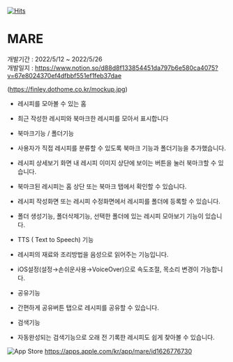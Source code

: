 [![Hits](https://hits.seeyoufarm.com/api/count/incr/badge.svg?url=https%3A%2F%2Fgithub.com%2Ffinleykim%2FMARE.git&count_bg=%2379C83D&title_bg=%23555555&icon=&icon_color=%23E7E7E7&title=hits&edge_flat=false)](https://hits.seeyoufarm.com)   

# MARE
개발기간 : 2022/5/12 ~ 2022/5/26   
개발일지 : <https://www.notion.so/d88d8f133854451da797b6e580ca4075?v=67e8024370ef4dfbbf551ef1feb37dae>   
   
(https://finley.dothome.co.kr/mockup.jpg)   
* 레시피를 모아볼 수 있는 홈   
 * 최근 작성한 레시피와 북마크한 레시피를 모아서 표시합니다   
   
* 북마크기능 / 폴더기능   
 * 사용자가 직접 레시피를 분류할 수 있도록 북마크 기능과 폴더기능을 추가했습니다.   
 * 레시피 상세보기 화면 내 레시피 이미지 상단에 보이는 버튼을 눌러 북마크할 수 있습니다.   
 * 북마크된 레시피는 홈 상단 또는 북마크 탭에서 확인할 수 있습니다.   
 * 레시피 작성화면 또는 레시피 수정화면에서 레시피를 폴더에 등록할 수 있습니다.   
 * 폴더 생성기능, 폴더삭제기능, 선택한 폴더에 있는 레시피 모아보기 기능이 있습니다.    
        
* TTS ( Text to Speech) 기능   
 * 레시피의 재료와 조리방법을 음성으로 읽어주는 기능입니다.   
 * iOS설정(설정→손쉬운사용→VoiceOver)으로 속도조절, 목소리 변경이 가능합니다.   
    
* 공유기능   
 * 간편하게 공유버튼 탭으로 레시피를 공유할 수 있습니다.   
   
* 검색기능   
 * 자동완성되는 검색기능으로 오래 전 기록한 레시피도 쉽게 찾아볼 수 있습니다.   

![App Store](https://img.shields.io/badge/App_Store-0D96F6?style=for-the-badge&logo=app-store&logoColor=white)
https://apps.apple.com/kr/app/mare/id1626776730   
